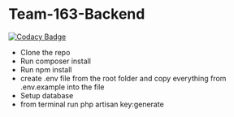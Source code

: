 # Team-163-Backend

[![Codacy Badge](https://api.codacy.com/project/badge/Grade/a35679d06761424d847bd7495c719dea)](https://app.codacy.com/gh/BuildForSDGCohort2/Team-163-Backend?utm_source=github.com&utm_medium=referral&utm_content=BuildForSDGCohort2/Team-163-Backend&utm_campaign=Badge_Grade_Settings)

- Clone the repo
- Run composer install
- Run npm install
- create .env file from the root folder and copy everything from .env.example into the file
- Setup database
- from terminal run php artisan key:generate